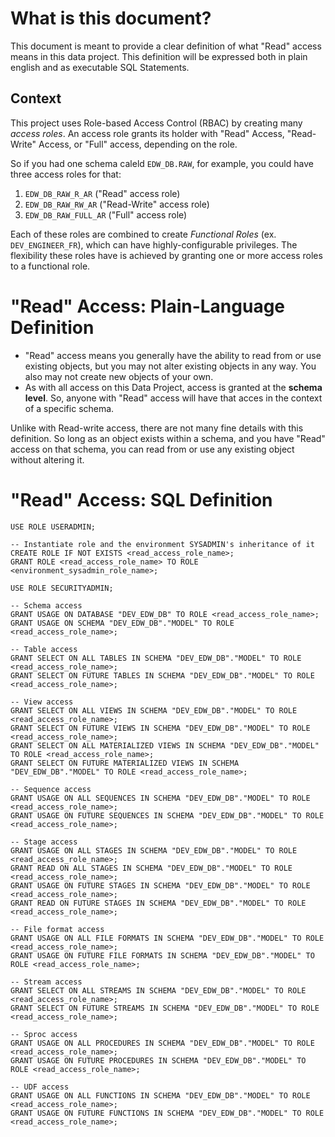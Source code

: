 # What is this document? 

This document is meant to provide a clear definition of what "Read" access means in this data project. This definition will be expressed both in plain english and as executable SQL Statements.

## Context

This project uses Role-based Access Control (RBAC) by creating many *access roles*. An access role grants its holder with "Read" Access, "Read-Write" Access, or "Full" access, depending on the role. 

So if you had one schema caleld `EDW_DB.RAW`, for example, you could have three access roles for that:
1. `EDW_DB_RAW_R_AR` ("Read" access role)
1. `EDW_DB_RAW_RW_AR` ("Read-Write" access role)
1. `EDW_DB_RAW_FULL_AR` ("Full" access role)

Each of these roles are combined to create *Functional Roles* (ex. `DEV_ENGINEER_FR`), which can have highly-configurable privileges. The flexibility these roles have is achieved by granting one or more access roles to a functional role. 

# "Read" Access: Plain-Language Definition

- "Read" access means you generally have the ability to read from or use existing objects, but you may not alter existing objects in any way. You also may not create new objects of your own.
- As with all access on this Data Project, access is granted at the **schema level**. So, anyone with "Read" access will have that acces in the context of a specific schema.

Unlike with Read-write access, there are not many fine details with this definition. So long as an object exists within a schema, and you have "Read" access on that schema, you can read from or use any existing object without altering it.

# "Read" Access: SQL Definition

```
USE ROLE USERADMIN;

-- Instantiate role and the environment SYSADMIN's inheritance of it
CREATE ROLE IF NOT EXISTS <read_access_role_name>;
GRANT ROLE <read_access_role_name> TO ROLE <environment_sysadmin_role_name>;

USE ROLE SECURITYADMIN;

-- Schema access
GRANT USAGE ON DATABASE "DEV_EDW_DB" TO ROLE <read_access_role_name>;
GRANT USAGE ON SCHEMA "DEV_EDW_DB"."MODEL" TO ROLE <read_access_role_name>;

-- Table access
GRANT SELECT ON ALL TABLES IN SCHEMA "DEV_EDW_DB"."MODEL" TO ROLE <read_access_role_name>;
GRANT SELECT ON FUTURE TABLES IN SCHEMA "DEV_EDW_DB"."MODEL" TO ROLE <read_access_role_name>;

-- View access
GRANT SELECT ON ALL VIEWS IN SCHEMA "DEV_EDW_DB"."MODEL" TO ROLE <read_access_role_name>;
GRANT SELECT ON FUTURE VIEWS IN SCHEMA "DEV_EDW_DB"."MODEL" TO ROLE <read_access_role_name>;
GRANT SELECT ON ALL MATERIALIZED VIEWS IN SCHEMA "DEV_EDW_DB"."MODEL" TO ROLE <read_access_role_name>;
GRANT SELECT ON FUTURE MATERIALIZED VIEWS IN SCHEMA "DEV_EDW_DB"."MODEL" TO ROLE <read_access_role_name>;

-- Sequence access
GRANT USAGE ON ALL SEQUENCES IN SCHEMA "DEV_EDW_DB"."MODEL" TO ROLE <read_access_role_name>;
GRANT USAGE ON FUTURE SEQUENCES IN SCHEMA "DEV_EDW_DB"."MODEL" TO ROLE <read_access_role_name>;

-- Stage access
GRANT USAGE ON ALL STAGES IN SCHEMA "DEV_EDW_DB"."MODEL" TO ROLE <read_access_role_name>;
GRANT READ ON ALL STAGES IN SCHEMA "DEV_EDW_DB"."MODEL" TO ROLE <read_access_role_name>;
GRANT USAGE ON FUTURE STAGES IN SCHEMA "DEV_EDW_DB"."MODEL" TO ROLE <read_access_role_name>;
GRANT READ ON FUTURE STAGES IN SCHEMA "DEV_EDW_DB"."MODEL" TO ROLE <read_access_role_name>;

-- File format access
GRANT USAGE ON ALL FILE FORMATS IN SCHEMA "DEV_EDW_DB"."MODEL" TO ROLE <read_access_role_name>;
GRANT USAGE ON FUTURE FILE FORMATS IN SCHEMA "DEV_EDW_DB"."MODEL" TO ROLE <read_access_role_name>;

-- Stream access
GRANT SELECT ON ALL STREAMS IN SCHEMA "DEV_EDW_DB"."MODEL" TO ROLE <read_access_role_name>;
GRANT SELECT ON FUTURE STREAMS IN SCHEMA "DEV_EDW_DB"."MODEL" TO ROLE <read_access_role_name>;

-- Sproc access
GRANT USAGE ON ALL PROCEDURES IN SCHEMA "DEV_EDW_DB"."MODEL" TO ROLE <read_access_role_name>;
GRANT USAGE ON FUTURE PROCEDURES IN SCHEMA "DEV_EDW_DB"."MODEL" TO ROLE <read_access_role_name>;

-- UDF access
GRANT USAGE ON ALL FUNCTIONS IN SCHEMA "DEV_EDW_DB"."MODEL" TO ROLE <read_access_role_name>;
GRANT USAGE ON FUTURE FUNCTIONS IN SCHEMA "DEV_EDW_DB"."MODEL" TO ROLE <read_access_role_name>;
```
